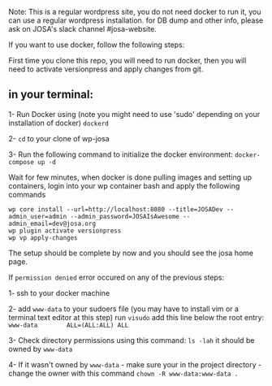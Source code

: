Note:
This is a regular wordpress site, you do not need docker to run it, you can use a regular wordpress installation.
for DB dump and other info, please ask on JOSA's slack channel #josa-website.


If you want to use docker, follow the following steps:

First time you clone this repo, you will need to run docker, then you will need to activate versionpress and apply changes from git.

## in your terminal:
1- Run Docker using (note you might need to use 'sudo' depending on your installation of docker) 
`dockerd`

2- `cd` to your clone of wp-josa

3- Run the following command to initialize the docker environment: 
`docker-compose up -d`

Wait for few minutes, when docker is done pulling images and setting up containers, login into your wp container bash and apply the following commands

```
wp core install --url=http://localhost:8080 --title=JOSADev --admin_user=admin --admin_password=JOSAIsAwesome --admin_email=dev@josa.org
wp plugin activate versionpress
wp vp apply-changes
```

The setup should be complete by now and you should see the josa home page.

If `permission denied` error occured on any of the previous steps:

1- ssh to your docker machine

2- add `www-data` to your sudoers file (you may have to install vim or a terminal text editor at this step)
run `visudo`
add this line below the root entry:
`www-data        ALL=(ALL:ALL) ALL`

3- Check directory permissions using this command: `ls -lah` it should be owned by `www-data` 

4- If it wasn't owned by `www-data`
	- make sure your in the project directory 
	- change the owner with this command `chown -R www-data:www-data .`
